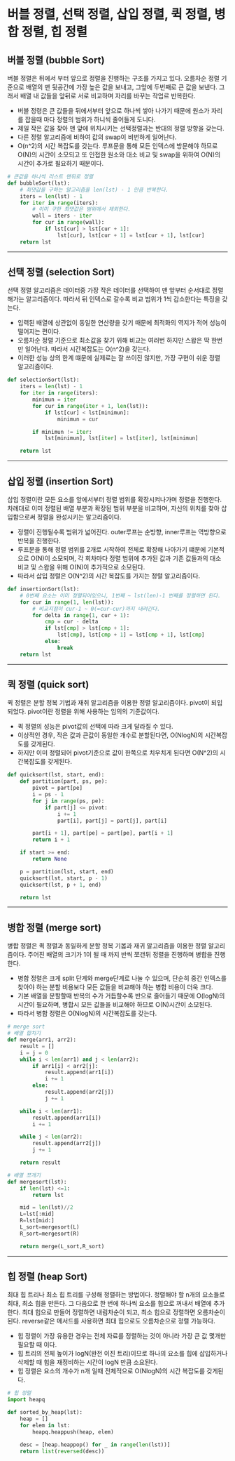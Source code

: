 # 버블 정렬, 선택 정렬, 삽입 정렬, 퀵 정렬, 병합 정렬, 힙 정렬


## 버블 정렬 (bubble Sort)
버블 정렬은 뒤에서 부터 앞으로 정렬을 진행하는 구조를 가지고 있다.
오름차순 정렬 기준으로 배열의 맨 뒷공간에 가장 높은 값을 보내고, 그앞에 두번째로 큰 값을 보낸다.
그래서 배열 내 값들을 앞뒤로 서로 비교하며 자리를 바꾸는 작업르 반복한다.

- 버블 정령은 큰 값들을 뒤에서부터 앞으로 하나씩 쌓아 나가기 때문에 원소가 자리를 잡을때 마다 정렬의 범위가 하니씩 줄어들게 도니다.
- 제일 작은 값을 찾아 맨 앞에 위치시키는 선택정렬과는 반대의 정렬 방향을 갖는다.
- 다른 정렬 알고리즘에 비하여 값의 swap이 비번하게 일어난다.
- O(n^2)의 시간 복잡도를 갖는다. 루프문을 통해 모든 인덱스에 방문해야 하므로 O(N)의 시간이 소모되고 또 인접한 원소와 대소 비교 및 swap을 위하여 O(N)의 시간이 추가로 필요하기 때문이다.
```python
# 큰값을 하나씩 리스트 맨뒤로 정렬
def bubbleSort(lst):
    # 최댓값을 구하는 알고리즘을 len(lst) - 1 만큼 반복한다.
    iters = len(lst) - 1
    for iter in range(iters):
        # 이미 구한 최댓값은 범위에서 제외한다.
        wall = iters - iter
        for cur in range(wall):
            if lst[cur] > lst[cur + 1]:
                lst[cur], lst[cur + 1] = lst[cur + 1], lst[cur]
    return lst

```

___


## 선택 정렬 (selection Sort)
선택 정렬 알고리즘은 데이터중 가장 작은 데이터를 선택하여 맨 앞부터 순서대로 정렬해가는 알고리즘이다.
따라서 뒤 인덱스로 갈수록 비교 범위가 1씩 감소한다는 특징을 갖는다.
- 입력된 배열에 상관없이 동일한 연산량을 갖기 때문에 최적화의 역지가 적어 성능이 떨어지는 편이다.
- 오름차순 정렬 기준으로 최소값을 찾기 위해 비교는 여러번 하지만 스왑은 딱 한번만 일어난다. 따라서 시간복잡도는 O(n^2)을 갖는다.
- 이러한 성능 상의 한계 떄문에 실제로는 잘 쓰이진 않지만, 가장 구현이 쉬운 정렬 알고리즘이다.
```python
def selectionSort(lst):
    iters = len(lst) - 1
    for iter in range(iters):
        minimun = iter
        for cur in range(iter + 1, len(lst)):
            if lst[cur] < lst[minimun]:
                minimun = cur

        if minimun != iter:
            lst[minimun], lst[iter] = lst[iter], lst[minimun]

    return lst

```
___

## 삽입 정렬 (insertion Sort)
삽입 정렬이란 모든 요소를 앞에서부터 정렬 범위를 확장시켜나가며 정렬을 진행한다. 차례대로 이미 정렬된 배열 부분과 확장된 범위 부분을 비교하며, 자신의 위치를 찾아 삽입함으로써 정렬을 완성시키는 알고리즘이다.
- 정렬이 진행될수록 범위가 넓어진다. outer루프는 순방향, inner루프는 역방향으로 반복을 진행한다.
- 루프문을 통해 정렬 범위를 2개로 시작하여 전체로 확장해 나아가기 떄문에 기본적으로 O(N)이 소모되며, 각 회차마다 정렬 범위에 추가된 값과 기존 값들과의 대소 비교 및 스왑을 위해 O(N)이 추가적으로 소모된다.
- 따라서 삽입 정렬은 O(N^2)의 시간 복잡도를 가지는 정렬 알고리즘이다.

```python
def insertionSort(lst):
    # 0번째 요소는 이미 정렬되어있으니, 1번째 ~ lst(len)-1 번째를 정렬하면 된다.
    for cur in range(1, len(lst)):
        # 비교지점이 cur-1 ~ 0(=cur-cur)까지 내려간다.
        for delta in range(1, cur + 1):
            cmp = cur - delta
            if lst[cmp] > lst[cmp + 1]:
                lst[cmp], lst[cmp + 1] = lst[cmp + 1], lst[cmp]
            else:
                break
    return lst

```
___

## 퀵 정렬 (quick sort)
퀵 정렬은 분할 정복 기법과 재취 알고리즘을 이용한 정렬 알고리즘이다. pivot이 되입되었다. pivot이란 정렬을 위해 사용하는 임의의 기준값이다.
- 퀵 정렬의 성능은 pivot값의 선택에 따라 크게 달라질 수 있다.
- 이상적인 경우, 작은 값과 큰값이 동일한 개수로 분할된다면, O(NlogN)의 시간복잡도를 갖게된다.
- 하지만 이미 정렬되어 pivot기준으로 값이 한쪽으로 치우치게 된다면 O(N^2)의 시간복잡도를 갖게된다.
```python
def quicksort(lst, start, end):
    def partition(part, ps, pe):
        pivot = part[pe]
        i = ps - 1
        for j in range(ps, pe):
            if part[j] <= pivot:
                i += 1
                part[i], part[j] = part[j], part[i]

        part[i + 1], part[pe] = part[pe], part[i + 1]
        return i + 1

    if start >= end:
        return None

    p = partition(lst, start, end)
    quicksort(lst, start, p - 1)
    quicksort(lst, p + 1, end)

    return lst

```
___

## 병합 정렬 (merge sort)
병합 정렬은 퀵 정렬과 동일하게 분할 정복 기봅과 재귀 알고리즘을 이용한 정렬 알고리즘이다. 주어진 배열의 크기가 1이 될 때 까지 반씩 쪼갠뒤 정렬을 진행하며 병합을 진행한다.
- 병합 정렬은 크게 split 단계와 merge단계로 나눌 수 있으며, 단순히 중간 인덱스를 찾아야 하는 분할 비용보다 모든 값들을 비교해야 하는 병합 비용이 더욱 크다.
- 기본 배열을 분할할때 반복의 수가 거듭할수록 반으로 줄어들기 때문에 O(logN)의 시간이 필요하며, 병합시 모든 값들을 비교해야 하므로 O(N)시간이 소모된다. 
- 따라서 병합 정렬은 O(NlogN)의 시간복잡도를 갖는다.
```python
# merge sort
# 배열 합치기
def merge(arr1, arr2):
    result = []
    i = j = 0
    while i < len(arr1) and j < len(arr2):
        if arr1[i] < arr2[j]:
            result.append(arr1[i])
            i += 1
        else:
            result.append(arr2[j])
            j += 1

    while i < len(arr1):
        result.append(arr1[i])
        i += 1

    while j < len(arr2):
        result.append(arr2[j])
        j += 1

    return result

# 배열 쪼개기
def mergesort(lst):
    if len(lst) <=1:
        return lst

    mid = len(lst)//2
    L=lst[:mid]
    R=lst[mid:]
    L_sort=mergesort(L)
    R_sort=mergesort(R)

    return merge(L_sort,R_sort)

```
___

## 힙 정렬 (heap Sort)
최대 힙 트리나 최소 힙 트리를 구성해 정렬하는 방법이다. 정렬해야 할 n개의 요소들로 최대, 최소 힙을 만든다. 그 다음으로 한 번에 하나씩 요소를 힙으로 꺼내서 배열에 추가한다.
최대 힙으로 만들어 정렬하면 내림차순이 되고, 최소 힙으로 정렬하면 오름차순이 된다. reverse같은 메서드를 사용하면 최대 힙으로도 오름차순으로 정렬 가능하다.
- 힙 정렬이 가장 유용한 경우는 전체 자료를 정렬하는 것이 아니라 가장 큰 값 몇개만 필요할 때 이다.
- 힙 트리의 전체 높이가 logN(완전 이진 트리)이므로 하나의 요소를 힙에 삽입하거나 삭제할 때 힙을 재정비하는 시간이 logN 만큼 소요된다.
- 힙 정렬은 요소의 개수가 n개 일때 전체적으로 O(NlogN)의 시간 복잡도를 갖게된다.

```python
# 힙 정렬
import heapq

def sorted_by_heap(lst):
    heap = []
    for elem in lst:
        heapq.heappush(heap, elem)

    desc = [heap.heappop() for _ in range(len(lst))]
    return list(reversed(desc))
```